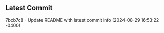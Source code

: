 
## Latest Commit
7bcb7c8 - Update README with latest commit info (2024-08-29 16:53:22 -0400) <Yunxi-Zhou>
